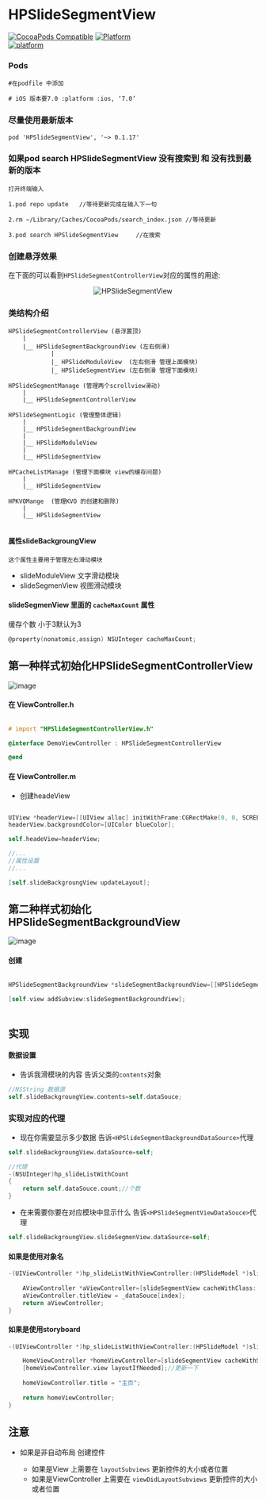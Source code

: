 # HPSlideSegmentView

[![CocoaPods Compatible](https://img.shields.io/cocoapods/v/HPSlideSegmentView.svg?style=flat)](https://img.shields.io/cocoapods/v/HPSlideSegmentView.svg)                           [![Platform](https://img.shields.io/cocoapods/p/HPSlideSegmentView.svg?style=flat)](https://img.shields.io/cocoapods/v/HPSlideSegmentView.svg)                           
[![platform](https://img.shields.io/badge/mail-1002230810@qq.com-brightgreen.svg)](mailto:1002230810@vip.qq.com?subject=Lanhaiyang&nbsp;HPSlideSegmentView&body=Hi&nbsp;Lanhaiyang,)

### Pods 

```
#在podfile 中添加

# iOS 版本要7.0 :platform :ios, ‘7.0’
```
### 尽量使用最新版本

```
pod 'HPSlideSegmentView', '~> 0.1.17'
```
### 如果pod search HPSlideSegmentView 没有搜索到 和 没有找到最新的版本

```
打开终端输入

1.pod repo update 	//等待更新完成在输入下一句

2.rm ~/Library/Caches/CocoaPods/search_index.json //等待更新

3.pod search HPSlideSegmentView		//在搜索

```

### 创建悬浮效果


在下面的可以看到`HPSlideSegmentControllerView`对应的属性的用途:


<p align="center" >
  <img src="https://github.com/lanhaiyang/HPSlideSegmentView/blob/master/README/fundation.png" alt="HPSlideSegmentView" title="HPSlideSegmentView">
</p>

### 类结构介绍

```
HPSlideSegmentControllerView (悬浮置顶)
	|
	|__ HPSlideSegmentBackgroundView (左右侧滑)
			|
			|_ HPSlideModuleView  (左右侧滑 管理上面模块)
			|_ HPSlideSegmentView (左右侧滑 管理下面模块)
			
HPSlideSegmentManage (管理两个scrollview滑动)
	|
	|__ HPSlideSegmentControllerView
	
HPSlideSegmentLogic (管理整体逻辑)
	|
	|__ HPSlideSegmentBackgroundView
	|
	|__ HPSlideModuleView
	|
	|__ HPSlideSegmentView
	
HPCacheListManage (管理下面模块 view的缓存问题)
	|
	|__ HPSlideSegmentView
	
HPKVOMange	(管理KVO 的创建和删除)
	|
	|__ HPSlideSegmentView
	
```

#### 属性slideBackgroungView

```
这个属性主要用于管理左右滑动模块
```

- slideModuleView 文字滑动模块
- slideSegmenView 视图滑动模块

#### slideSegmenView 里面的 `cacheMaxCount` 属性

 缓存个数
 小于3默认为3

``` objective-c
@property(nonatomic,assign) NSUInteger cacheMaxCount;
```


## 第一种样式初始化HPSlideSegmentControllerView

![image](https://github.com/lanhaiyang/HPSlideSegmentView/blob/master/README/HPSlideSegmentControllerView.gif)

#### 在 ViewController.h 

``` objective-c

# import "HPSlideSegmentControllerView.h"

@interface DemoViewController : HPSlideSegmentControllerView

@end

```
#### 在 ViewController.m

- 创建headeView	

``` objective-c

UIView *headerView=[[UIView alloc] initWithFrame:CGRectMake(0, 0, SCREEN_WIDTH, 200)];
headerView.backgroundColor=[UIColor blueColor];

self.headeView=headerView;

//...
//属性设置
//...

[self.slideBackgroungView updateLayout];

```


## 第二种样式初始化HPSlideSegmentBackgroundView

![image](https://github.com/lanhaiyang/HPSlideSegmentView/blob/master/README/HPSlideSegmentBackgroundView.gif)

#### 创建

``` objective-c

HPSlideSegmentBackgroundView *slideSegmentBackgroundView=[[HPSlideSegmentBackgroundView alloc] initWithFrame:CGRectMake(0, 64, SCREEN_WIDTH, SCREEN_HEIGHT-64)];
 
[self.view addSubview:slideSegmentBackgroundView];  
    
```

## 实现

#### 数据设置

- 告诉我滑模块的内容 告诉父类的`contents`对象

``` objective-c
//NSString 数据源
self.slideBackgroungView.contents=self.dataSouce;
```

### 实现对应的代理

- 现在你需要显示多少数据 告诉`<HPSlideSegmentBackgroundDataSource>`代理

``` objective-c
self.slideBackgroungView.dataSource=self;

//代理
-(NSUInteger)hp_slideListWithCount
{
    return self.dataSouce.count;//个数
}

```


- 在来需要你要在对应模块中显示什么 告诉`<HPSlideSegmentViewDataSouce>`代理

``` objective-c
self.slideBackgroungView.slideSegmenView.dataSource=self;

```
#### 如果是使用对象名

```objective-c
-(UIViewController *)hp_slideListWithViewController:(HPSlideModel *)slideSegmentView index:(NSUInteger)index{
    
    AViewController *aViewController=[slideSegmentView cacheWithClass:[AViewController class] initAction:nil];
    aViewController.titleView = _dataSouce[index];
    return aViewController;
}
```

#### 如果是使用storyboard

```objective-c
-(UIViewController *)hp_slideListWithViewController:(HPSlideModel *)slideSegmentView index:(NSUInteger)index{

    HomeViewController *homeViewController=[slideSegmentView cacheWithStoryboard:self.storyboard identifier:@"HomeViewController" cacheIndex:index];
    [homeViewController.view layoutIfNeeded];//更新一下
	
    homeViewController.title = "主页";
	
    return homeViewController;
}

```


## 注意
- 如果是非自动布局 创建控件

	- 如果是View 上需要在 `layoutSubviews` 更新控件的大小或者位置
	- 如果是ViewController 上需要在 `viewDidLayoutSubviews` 更新控件的大小或者位置

